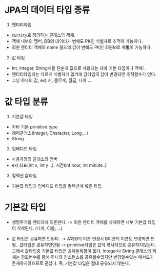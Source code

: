 # JPA의 데이터 타입 종류

1. 엔티티타입

- `@Entity`로 정의하는 클래스의 객체.
- 객체 내부의 멤버, DB의 데이터가 변해도 PK인 식별자로 추적이 가능하다.
- 회원 엔티티 객체의 name 필드의 값이 변해도 PK인 회원Id로 **식별**이 가능하다.

2. 값 타입

- int, Integer, String처럼 단순히 값으로 사용되는 자바 기본 타입이나 객체!.
- 엔티티타입과는 다르게 식별자가 없기에 값타입의 값이 변경되면 추적할수가 없다.
- 그냥 하나의 값, ex) 키, 몸무게, 월급, 나이 ...

# 값 타입 분류

1. 기본값 타입

- 자바 기본 primitive type
- 래퍼클래스(Integer, Character, Long, ..)
- String

2. 임베디드 타입

- 사용자정의 클래스의 멤버
- ex) 좌표(int x, int y ..), 시간(int hour, int minute..)

3. 컬렉션 값타입

- 기본값 타입과 임베디드 타입을 컬렉션에 넣은 타입

# 기본값 타입

- 생명주기를 엔티티에 의존한다.
  -> 회원 엔티티 객체를 삭제하면 내부 기본값 타입이 삭제된다. (나이, 이름, ...)

- 값 타입은 공유하면 안된다. -> A회원의 이름 변경시 B이름의 이름도 변경되면 안됨.. 값타입은 공유하면안됨
  -> primitive타입은 값이 복사되므로 공유하지않는다. 그래서 값타입중 기본값 타입은 공유될위험이 없다. Integer나 String 클래스의 객체는 참조변수를 통해 하나의 인스턴스를 공유할수있지만 변경할수있는 메서드가 존재하지않으므로 괜찮다. 즉, 기본값 타입은 절대 공유되지 않는다.
